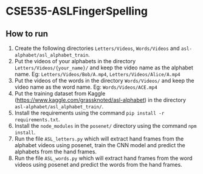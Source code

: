 # CSE535-ASLFingerSpelling

## How to run

1. Create the following directories `Letters/Videos`, `Words/Videos` and `asl-alphabet/asl_alphabet_train`.
2. Put the videos of your alphabets in the directory `Letters/Videos/{your_name}/` and keep the video name as the alphabet name.
   Eg: `Letters/Videos/Bob/A.mp4`, `Letters/Videos/Alice/A.mp4`
3. Put the videos of the words in the directory `Words/Videos/` and keep the video name as the word name.
   Eg: `Words/Videos/ACE.mp4`
4. Put the training dataset from Kaggle (https://www.kaggle.com/grassknoted/asl-alphabet) in the directory `asl-alphabet/asl_alphabet_train/`.
5. Install the requirements using the command `pip install -r requirements.txt`.
6. Install the `node_modules` in the `posenet/` directory using the command `npm install`.
7. Run the file `ASL_letters.py` which will extract hand frames from the alphabet videos using posenet, train the CNN model and predict the alphabets from the hand frames.
8. Run the file `ASL_words.py` which will extract hand frames from the word videos using posenet and predict the words from the hand frames.